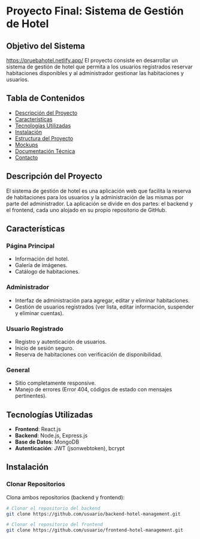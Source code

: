 # Proyecto Final: Sistema de Gestión de Hotel

## Objetivo del Sistema

https://pruebahotel.netlify.app/
El proyecto consiste en desarrollar un sistema de gestión de hotel que permita a los usuarios registrados reservar habitaciones disponibles y al administrador gestionar las habitaciones y usuarios.

## Tabla de Contenidos

- [Descripción del Proyecto](#descripción-del-proyecto)
- [Características](#características)
- [Tecnologías Utilizadas](#tecnologías-utilizadas)
- [Instalación](#instalación)
- [Estructura del Proyecto](#estructura-del-proyecto)
- [Mockups](#mockups)
- [Documentación Técnica](#documentación-técnica)
- [Contacto](#contacto)

## Descripción del Proyecto

El sistema de gestión de hotel es una aplicación web que facilita la reserva de habitaciones para los usuarios y la administración de las mismas por parte del administrador. La aplicación se divide en dos partes: el backend y el frontend, cada uno alojado en su propio repositorio de GitHub.

## Características

### Página Principal

- Información del hotel.
- Galería de imágenes.
- Catálogo de habitaciones.

### Administrador

- Interfaz de administración para agregar, editar y eliminar habitaciones.
- Gestión de usuarios registrados (ver lista, editar información, suspender y eliminar cuentas).

### Usuario Registrado

- Registro y autenticación de usuarios.
- Inicio de sesión seguro.
- Reserva de habitaciones con verificación de disponibilidad.

### General

- Sitio completamente responsive.
- Manejo de errores (Error 404, códigos de estado con mensajes pertinentes).

## Tecnologías Utilizadas

- **Frontend**: React.js
- **Backend**: Node.js, Express.js
- **Base de Datos**: MongoDB
- **Autenticación**: JWT (jsonwebtoken), bcrypt

## Instalación

### Clonar Repositorios

Clona ambos repositorios (backend y frontend):

```bash
# Clonar el repositorio del backend
git clone https://github.com/usuario/backend-hotel-management.git

# Clonar el repositorio del frontend
git clone https://github.com/usuario/frontend-hotel-management.git
```
